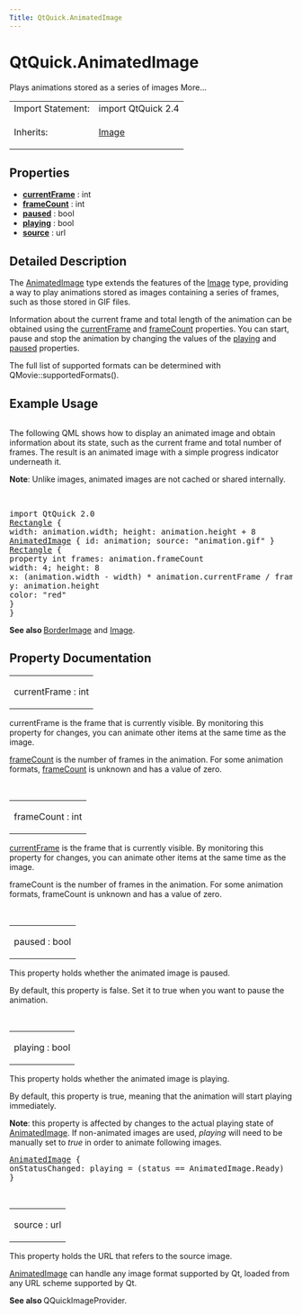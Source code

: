 ```yaml
---
Title: QtQuick.AnimatedImage
---
```


# QtQuick.AnimatedImage

<span class="subtitle"></span>
<!-- $$$AnimatedImage-brief -->
<p>Plays animations stored as a series of images More...</p>
<!-- @@@AnimatedImage -->
<table class="alignedsummary">
<tr><td class="memItemLeft rightAlign topAlign"> Import Statement:</td><td class="memItemRight bottomAlign"> import QtQuick 2.4</td></tr><tr><td class="memItemLeft rightAlign topAlign"> Inherits:</td><td class="memItemRight bottomAlign"> <p><a href="QtQuick.Image.md">Image</a></p>
</td></tr></table><ul>
</ul>
<h2 id="properties">Properties</h2>
<ul>
<li class="fn"><b><b><a href="#currentFrame-prop">currentFrame</a></b></b> : int</li>
<li class="fn"><b><b><a href="#frameCount-prop">frameCount</a></b></b> : int</li>
<li class="fn"><b><b><a href="#paused-prop">paused</a></b></b> : bool</li>
<li class="fn"><b><b><a href="#playing-prop">playing</a></b></b> : bool</li>
<li class="fn"><b><b><a href="#source-prop">source</a></b></b> : url</li>
</ul>
<!-- $$$AnimatedImage-description -->
<h2 id="details">Detailed Description</h2>
</p>
<p>The <a href="index.html">AnimatedImage</a> type extends the features of the <a href="https://developer.ubuntu.comapps/qml/sdk-15.04.5/QtQuick.imageelements/#image">Image</a> type, providing a way to play animations stored as images containing a series of frames, such as those stored in GIF files.</p>
<p>Information about the current frame and total length of the animation can be obtained using the <a href="#currentFrame-prop">currentFrame</a> and <a href="#frameCount-prop">frameCount</a> properties. You can start, pause and stop the animation by changing the values of the <a href="#playing-prop">playing</a> and <a href="#paused-prop">paused</a> properties.</p>
<p>The full list of supported formats can be determined with QMovie::supportedFormats().</p>
<h2 id="example-usage">Example Usage</h2>
<p class="centerAlign"><img src="https://developer.ubuntu.com/static/devportal_uploaded/ab1028a8-0d54-49d0-b7c4-30c3f25e2f3a-../QtQuick.AnimatedImage/images/animatedimageitem.gif" alt="" /></p><p>The following QML shows how to display an animated image and obtain information about its state, such as the current frame and total number of frames. The result is an animated image with a simple progress indicator underneath it.</p>
<p><b>Note</b>: Unlike images, animated images are not cached or shared internally.</p>
<br style="clear: both" /><pre class="qml">import QtQuick 2.0
<span class="type"><a href="QtQuick.Rectangle.md">Rectangle</a></span> {
<span class="name">width</span>: <span class="name">animation</span>.<span class="name">width</span>; <span class="name">height</span>: <span class="name">animation</span>.<span class="name">height</span> <span class="operator">+</span> <span class="number">8</span>
<span class="type"><a href="index.html">AnimatedImage</a></span> { <span class="name">id</span>: <span class="name">animation</span>; <span class="name">source</span>: <span class="string">&quot;animation.gif&quot;</span> }
<span class="type"><a href="QtQuick.Rectangle.md">Rectangle</a></span> {
property <span class="type">int</span> <span class="name">frames</span>: <span class="name">animation</span>.<span class="name">frameCount</span>
<span class="name">width</span>: <span class="number">4</span>; <span class="name">height</span>: <span class="number">8</span>
<span class="name">x</span>: (<span class="name">animation</span>.<span class="name">width</span> <span class="operator">-</span> <span class="name">width</span>) <span class="operator">*</span> <span class="name">animation</span>.<span class="name">currentFrame</span> <span class="operator">/</span> <span class="name">frames</span>
<span class="name">y</span>: <span class="name">animation</span>.<span class="name">height</span>
<span class="name">color</span>: <span class="string">&quot;red&quot;</span>
}
}</pre>
<p><b>See also </b><a href="https://developer.ubuntu.comapps/qml/sdk-15.04.5/QtQuick.imageelements/#borderimage">BorderImage</a> and <a href="https://developer.ubuntu.comapps/qml/sdk-15.04.5/QtQuick.imageelements/#image">Image</a>.</p>
<!-- @@@AnimatedImage -->
<h2>Property Documentation</h2>
<!-- $$$currentFrame -->
<table class="qmlname"><tr valign="top" id="currentFrame-prop"><td class="tblQmlPropNode"><p><span class="name">currentFrame</span> : <span class="type">int</span></p></td></tr></table><p>currentFrame is the frame that is currently visible. By monitoring this property for changes, you can animate other items at the same time as the image.</p>
<p><a href="#frameCount-prop">frameCount</a> is the number of frames in the animation. For some animation formats, <a href="#frameCount-prop">frameCount</a> is unknown and has a value of zero.</p>
<!-- @@@currentFrame -->
<br/>
<!-- $$$frameCount -->
<table class="qmlname"><tr valign="top" id="frameCount-prop"><td class="tblQmlPropNode"><p><span class="name">frameCount</span> : <span class="type">int</span></p></td></tr></table><p><a href="#currentFrame-prop">currentFrame</a> is the frame that is currently visible. By monitoring this property for changes, you can animate other items at the same time as the image.</p>
<p>frameCount is the number of frames in the animation. For some animation formats, frameCount is unknown and has a value of zero.</p>
<!-- @@@frameCount -->
<br/>
<!-- $$$paused -->
<table class="qmlname"><tr valign="top" id="paused-prop"><td class="tblQmlPropNode"><p><span class="name">paused</span> : <span class="type">bool</span></p></td></tr></table><p>This property holds whether the animated image is paused.</p>
<p>By default, this property is false. Set it to true when you want to pause the animation.</p>
<!-- @@@paused -->
<br/>
<!-- $$$playing -->
<table class="qmlname"><tr valign="top" id="playing-prop"><td class="tblQmlPropNode"><p><span class="name">playing</span> : <span class="type">bool</span></p></td></tr></table><p>This property holds whether the animated image is playing.</p>
<p>By default, this property is true, meaning that the animation will start playing immediately.</p>
<p><b>Note</b>: this property is affected by changes to the actual playing state of <a href="index.html">AnimatedImage</a>. If non-animated images are used, <i>playing</i> will need to be manually set to <i>true</i> in order to animate following images.</p>
<pre class="qml"><span class="type"><a href="index.html">AnimatedImage</a></span> {
<span class="name">onStatusChanged</span>: <span class="name">playing</span> <span class="operator">=</span> (<span class="name">status</span> <span class="operator">==</span> <span class="name">AnimatedImage</span>.<span class="name">Ready</span>)
}</pre>
<!-- @@@playing -->
<br/>
<!-- $$$source -->
<table class="qmlname"><tr valign="top" id="source-prop"><td class="tblQmlPropNode"><p><span class="name">source</span> : <span class="type">url</span></p></td></tr></table><p>This property holds the URL that refers to the source image.</p>
<p><a href="index.html">AnimatedImage</a> can handle any image format supported by Qt, loaded from any URL scheme supported by Qt.</p>
<p><b>See also </b>QQuickImageProvider.</p>
<!-- @@@source -->
<br/>
